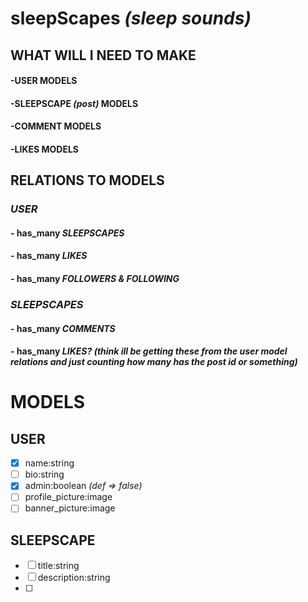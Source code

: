 # sleepScapes *(sleep sounds)*

## WHAT WILL I NEED TO MAKE

#### -USER MODELS
#### -SLEEPSCAPE *(post)* MODELS
#### -COMMENT MODELS
#### -LIKES MODELS

## RELATIONS TO MODELS

### *USER*
#### - has_many *SLEEPSCAPES*
#### - has_many *LIKES*
#### - has_many *FOLLOWERS & FOLLOWING*

### *SLEEPSCAPES*
#### - has_many *COMMENTS*
#### - has_many *LIKES?* *(think ill be getting these from the user model relations and just counting how many has the post id or something)*

# MODELS

## USER
- [x] name:string
- [ ] bio:string
- [x] admin:boolean *(def => false)*
- [ ] profile_picture:image
- [ ] banner_picture:image

## SLEEPSCAPE
- [ ] title:string
- [ ] description:string
- [ ]

